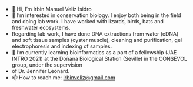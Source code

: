 - 👋 Hi, I’m Irbin Manuel Veliz Isidro
- 👀 I’m interested in conservation biology. I enjoy both being in the field and doing lab work. I have worked with lizards, birds, bats and freshwater ecosystems.
- Regarding lab work, I have done DNA extractions from water (eDNA) and soft tissue samples (oyster muscle), cleaning and purification, gel electrophoresis and indexing of samples.
- 🌱 I’m currently learning bioinformatics as a part of a fellowship (JAE INTRO 2021) at the Doñana Biological Station (Seville) in the CONSEVOL group, under the supervision
- of Dr. Jennifer Leonard.
- 📫 How to reach me: irbinveliz@gmail.com

<!---
irbinveliz/irbinveliz is a ✨ special ✨ repository because its `README.md` (this file) appears on your GitHub profile.
You can click the Preview link to take a look at your changes.
--->

